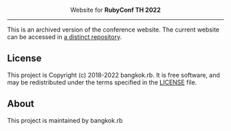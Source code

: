 <p align="center">
  Website for <strong>RubyConf TH 2022</strong>
</p>

---

This is an archived version of the conference website. The current website can be accessed in [a distinct repository](https://github.com/bangkokrb/rubyconfth). 

## License

This project is Copyright (c) 2018-2022 bangkok.rb. It is free software,
and may be redistributed under the terms specified in the [LICENSE] file.

[LICENSE]: /LICENSE

## About

This project is maintained by bangkok.rb
